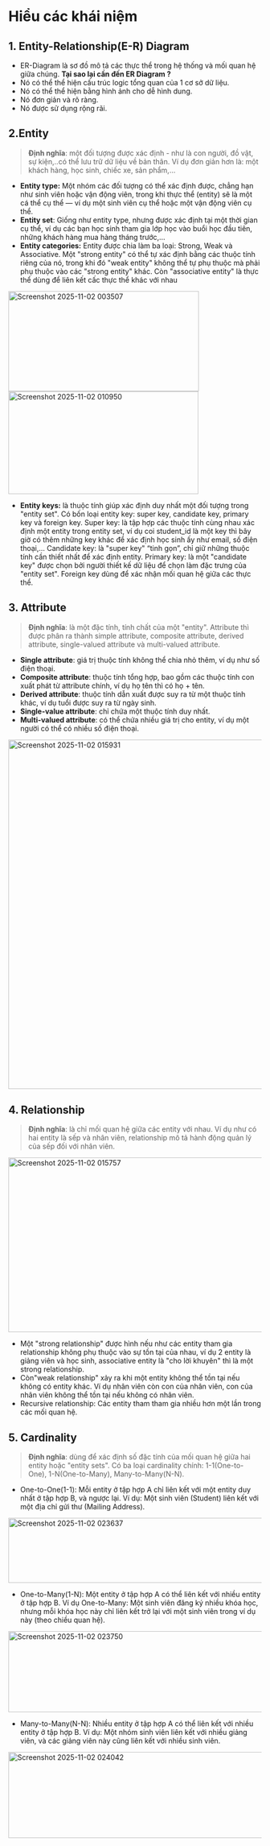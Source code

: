 # Hiểu các khái niệm
## 1. Entity-Relationship(E-R) Diagram
- ER-Diagram là sơ đồ mô tả các thực thể trong hệ thống và mối quan hệ giữa chúng.
**Tại sao lại cần đến ER Diagram ?**
- Nó có thể thể hiện cấu trúc logic tổng quan của 1 cơ sở dữ liệu.
- Nó có thể thể hiện bằng hình ảnh cho dễ hình dung.
- Nó đơn giản và rõ ràng.
- Nó được sử dụng rộng rãi.

## 2.Entity
> **Định nghĩa**: một đối tượng được xác định - như là con người, đồ vật, sự kiện,..có thể lưu trữ dữ liệu về bản thân. Ví dụ đơn giản hơn là: một khách hàng, học sinh, chiếc xe, sản phẩm,...  
- **Entity type:** Một nhóm các đối tượng có thể xác định được, chẳng hạn như sinh viên hoặc vận động viên, trong khi thực thể (entity) sẽ là một cá thể cụ thể — ví dụ một sinh viên cụ thể hoặc một vận động viên cụ thể.
- **Entity set**: Giống như entity type, nhưng được xác định tại một thời gian cụ thể, ví dụ các bạn học sinh tham gia lớp học vào buổi học đầu tiên, những khách hàng mua hàng tháng trước,...
- **Entity categories:** Entity được chia làm ba loại: Strong, Weak và Associative. Một "strong entity" có thể tự xác định bằng các thuộc tính riêng của nó, trong khi đó "weak entity" không thể tự phụ thuộc mà phải phụ thuộc vào các "strong entity" khác. Còn "associative entity" là thực thể dùng để liên kết cấc thực thể khác với nhau
<img width="379" height="199" alt="Screenshot 2025-11-02 003507" src="https://github.com/user-attachments/assets/820695ad-f046-4fde-906f-9259d898eccd" />
<img width="378" height="204" alt="Screenshot 2025-11-02 010950" src="https://github.com/user-attachments/assets/8ab8cb06-3dc5-4087-ab79-81451b317a94" />

- **Entity keys:** là thuộc tính giúp xác định duy nhất một đối tượng trong "entity set". Có bốn loại entity key: super key, candidate key,  primary key và foreign key. Super key: là tập hợp các thuộc tính cùng nhau xác định một entity trong entity set, ví dụ coi student_id là một key thì bây giờ có thêm những key khác để xác định học sinh ấy như email, số điện thoại,... Candidate key: là "super key" “tinh gọn”, chỉ giữ những thuộc tính cần thiết nhất để xác định entity. Primary key: là một "candidate key" được chọn bởi người thiết kế dữ liệu để chọn làm đặc trưng của "entity set". Foreign key dùng để xác nhận mối quan hệ giữa các thực thể.

## 3. Attribute
> **Định nghĩa**: là một đặc tính, tính chất của một "entity". Attribute thì được phân ra thành simple attribute, composite attribute, derived attribute, single-valued attribute và multi-valued attribute.
- **Single attribute**: giá trị thuộc tính không thể chia nhỏ thêm, ví dụ như số điện thoại.
- **Composite attribute**: thuộc tính tổng hợp, bao gồm các thuộc tính con xuất phát từ attribute chính, ví dụ họ tên thì có họ + tên.
- **Derived attribute**: thuộc tính dẫn xuất được suy ra từ một thuộc tính khác, ví dụ tuổi được suy ra từ ngày sinh.
- **Single-value attribute**: chỉ chứa một thuộc tính duy nhất.
- **Multi-valued attribute**: có thể chứa nhiều giá trị cho entity, ví dụ một người có thể có nhiều số điện thoại.
<img width="876" height="694" alt="Screenshot 2025-11-02 015931" src="https://github.com/user-attachments/assets/267e74d1-4774-44a7-a0c7-d4ddd0f0498d" />


## 4. Relationship
> **Định nghĩa**: là chỉ mối quan hệ giữa các entity với nhau. Ví dụ như có hai entity là sếp và nhân viên, relationship mô tả hành động quản lý của sếp đối với nhân viên.

<img width="785" height="347" alt="Screenshot 2025-11-02 015757" src="https://github.com/user-attachments/assets/c1fc2118-1b87-415b-b7fb-b2831803261d" />

- Một "strong relationship" được hình nếu như các entity tham gia relationship không phụ thuộc vào sự tồn tại của nhau, ví dụ 2 entity là giảng viên và học sinh, associative entity là "cho lời khuyên" thì là một strong relationship.
- Còn"weak relationship" xảy ra khi một entity không thể tồn tại nếu không có entity khác. Ví dụ nhân viên còn con của nhân viên, con của nhân viên không thể tồn tại nếu không có nhân viên.
- Recursive relationship: Các entity tham tham gia nhiều hơn một lần trong các mối quan hệ.

## 5. Cardinality
> **Định nghĩa**: dùng để xác định số đặc tính của mối quan hệ giữa hai entity hoặc "entity sets". Có ba loại cardinality chính: 1-1(One-to-One), 1-N(One-to-Many), Many-to-Many(N-N).

- One-to-One(1-1): Mỗi entity ở tập hợp A chỉ liên kết với một entity duy nhất ở tập hợp B, và ngược lại. Ví dụ: Một sinh viên (Student) liên kết với một địa chỉ gửi thư (Mailing Address).
<img width="787" height="129" alt="Screenshot 2025-11-02 023637" src="https://github.com/user-attachments/assets/bfd8a3a6-831b-47d0-aa9f-f82bba11444a" />

- One-to-Many(1-N): Một entity ở tập hợp A có thể liên kết với nhiều entity ở tập hợp B. Ví dụ One-to-Many: Một sinh viên  đăng ký nhiều khóa học, nhưng mỗi khóa học này chỉ liên kết trở lại với một sinh viên trong ví dụ này (theo chiều quan hệ).
<img width="797" height="161" alt="Screenshot 2025-11-02 023750" src="https://github.com/user-attachments/assets/cf0e8017-e7be-4ebb-9827-dc9602a3fa48" />

- Many-to-Many(N-N): Nhiều entity ở tập hợp A có thể liên kết với nhiều entity ở tập hợp B. Ví dụ: Một nhóm sinh viên liên kết với nhiều giảng viên, và các giảng viên này cũng liên kết với nhiều sinh viên.
<img width="777" height="171" alt="Screenshot 2025-11-02 024042" src="https://github.com/user-attachments/assets/1dd6afd3-6a91-41ff-89d7-e3fb4350b728" />






